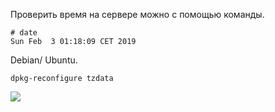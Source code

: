 Проверить время на сервере можно с помощью команды.
```
# date
Sun Feb  3 01:18:09 CET 2019
```
Debian/ Ubuntu.
```
dpkg-reconfigure tzdata
```

<img src="https://img.poiuty.com/img/0e/8f5f5ef35fe7c3956ce2207faf7c260e.png">
